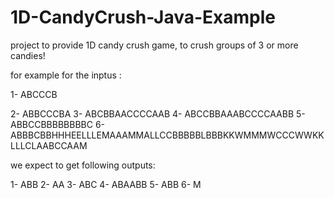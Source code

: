 # 1D-CandyCrush-Java-Example
project to provide 1D candy crush game, to crush groups of 3 or more candies!

for example for the inptus :

1- ABCCCB

2- ABBCCCBA
3- ABCBBAACCCCAAB
4- ABCCBBAAABCCCCAABB
5- ABBCCBBBBBBBBC
6- ABBBCBBHHHEELLLEMAAAMMALLCCBBBBBLBBBKKWMMMWCCCWWKKLLLCLAABCCAAM


we expect to get following outputs:

1- ABB
2- AA
3- ABC
4- ABAABB
5- ABB
6- M
